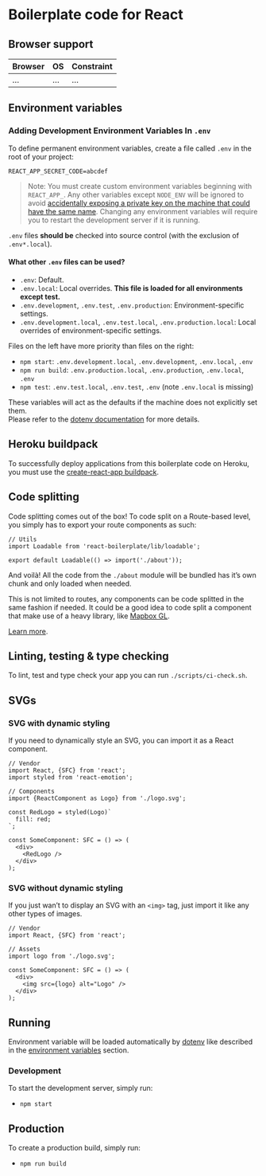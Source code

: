 # Boilerplate code for React

## Browser support

| Browser            | OS      | Constraint        |
|--------------------|---------|-------------------|
| …                  | …       | …                 |

## Environment variables

### Adding Development Environment Variables In `.env`

To define permanent environment variables, create a file called `.env` in the root of your project:

```
REACT_APP_SECRET_CODE=abcdef
```

> Note: You must create custom environment variables beginning with `REACT_APP_`. Any other variables except `NODE_ENV` will be ignored to avoid [accidentally exposing a private key on the machine that could have the same name](https://github.com/facebook/create-react-app/issues/865#issuecomment-252199527). Changing any environment variables will require you to restart the development server if it is running.

`.env` files **should be** checked into source control (with the exclusion of `.env*.local`).

#### What other `.env` files can be used?
- `.env`: Default.
- `.env.local`: Local overrides. **This file is loaded for all environments except test.**
- `.env.development`, `.env.test`, `.env.production`: Environment-specific settings.
- `.env.development.local`, `.env.test.local`, `.env.production.local`: Local overrides of environment-specific settings.

Files on the left have more priority than files on the right:

- `npm start`: `.env.development.local`, `.env.development`, `.env.local`, `.env`
- `npm run build`: `.env.production.local`, `.env.production`, `.env.local`, `.env`
- `npm test`: `.env.test.local`, `.env.test`, `.env` (note `.env.local` is missing)

These variables will act as the defaults if the machine does not explicitly set them.<br>
Please refer to the [dotenv documentation](https://github.com/motdotla/dotenv) for more details.

## Heroku buildpack

To successfully deploy applications from this boilerplate code on Heroku, you must use the [create-react-app buildpack](https://github.com/mars/create-react-app-buildpack).

## Code splitting

Code splitting comes out of the box! To code split on a Route-based level, you simply has to export your route components as such:

```tsx
// Utils
import Loadable from 'react-boilerplate/lib/loadable';

export default Loadable(() => import('./about'));
```

And voilà! All the code from the `./about` module will be bundled has it’s own chunk and only loaded when needed.

This is not limited to routes, any components can be code splitted in the same fashion if needed. It could be a good idea to code split a component that make use of a heavy library, like [Mapbox GL](https://www.mapbox.com/mapbox-gl-js).

[Learn more](https://reactjs.org/docs/code-splitting.html#code-splitting).

## Linting, testing & type checking

To lint, test and type check your app you can run `./scripts/ci-check.sh`.

## SVGs

### SVG with dynamic styling

If you need to dynamically style an SVG, you can import it as a React component.

```tsx
// Vendor
import React, {SFC} from 'react';
import styled from 'react-emotion';

// Components
import {ReactComponent as Logo} from './logo.svg';

const RedLogo = styled(Logo)`
  fill: red;
`;

const SomeComponent: SFC = () => (
  <div>
    <RedLogo />
  </div>
);
```

### SVG without dynamic styling

If you just wan’t to display an SVG with an `<img>` tag, just import it like any other types of images.

```tsx
// Vendor
import React, {SFC} from 'react';

// Assets
import logo from './logo.svg';

const SomeComponent: SFC = () => (
  <div>
    <img src={logo} alt="Logo" />
  </div>
);
```

## Running

Environment variable will be loaded automatically by [dotenv](https://github.com/motdotla/dotenv) like described in the [environment variables](#environment-variables) section.

### Development

To start the development server, simply run:

* `npm start`

## Production

To create a production build, simply run:

* `npm run build`

